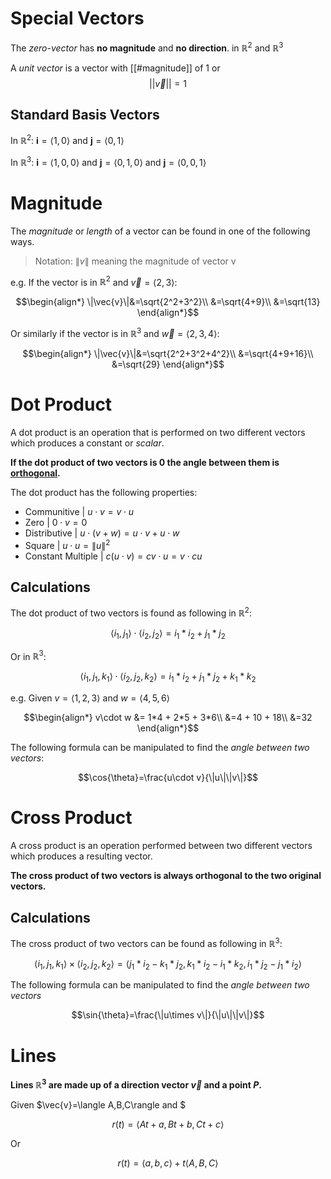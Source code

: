 # Special Vectors

The *zero-vector* has **no magnitude** and **no direction**. in $\mathbb{R}^2$ and $\mathbb{R}^3$

A *unit vector* is a vector with [[#magnitude]] of 1 or $$||\vec{v}||=1$$

## Standard Basis Vectors

In $\mathbb{R}^2$:  $\textbf{i}=\langle1,0\rangle$ and $\textbf{j}=\langle0,1\rangle$

In $\mathbb{R}^3$:  $\textbf{i}=\langle1,0,0\rangle$ and $\textbf{j}=\langle0,1,0\rangle$ and $\textbf{j}=\langle0,0,1\rangle$

# Magnitude


The *magnitude* or  *length* of a vector can be found in one of the following ways.
> Notation: $\|v\|$  meaning the magnitude of vector v

e.g. If the vector is in $\mathbb{R}^2$ and $\vec{v}=\langle2,3\rangle$:

$$\begin{align*}
\|\vec{v}\|&=\sqrt{2^2+3^2}\\
&=\sqrt{4+9}\\
&=\sqrt{13}
\end{align*}$$

Or similarly if the vector is in  $\mathbb{R}^3$ and $\vec{w}=\langle2,3,4\rangle$:

$$\begin{align*}
\|\vec{v}\|&=\sqrt{2^2+3^2+4^2}\\
&=\sqrt{4+9+16}\\
&=\sqrt{29}
\end{align*}$$

# Dot Product

A dot product is an operation that is performed on two different vectors which produces a constant or *scalar*.

**If the dot product of two vectors is $0$ the angle between them is [orthogonal](https://en.wikipedia.org/wiki/Orthogonality).**

The dot product has the following properties:
- Communitive | $u\cdot v = v\cdot u$
- Zero | $0\cdot v = 0$
- Distributive | $u\cdot (v + w) = u\cdot v + u\cdot w$
- Square | $u\cdot u = \|u\|^2$
- Constant Multiple | $c(u\cdot v) = cv\cdot u = v\cdot cu$

## Calculations

The dot product of two vectors is found as following in $\mathbb{R}^2$: 

$$\langle i_{1}, j_{1}\rangle \cdot \langle i_{2}, j_{2}\rangle=
i_{1}*i_{2} + j_{1}*j_{2}$$

Or in $\mathbb{R}^3$: 

$$\langle i_{1}, j_{1}, k_{1}\rangle \cdot \langle i_{2}, j_{2}, k_{2}\rangle=
i_{1}*i_{2} + j_{1}*j_{2} + k_{1}*k_{2}$$

e.g. Given $v=\langle 1,2,3\rangle$ and $w=\langle 4,5,6\rangle$ 

$$\begin{align*}
v\cdot w &= 1*4  + 2*5 + 3*6\\
&=4 + 10 + 18\\
&=32
\end{align*}$$

The following formula can be manipulated to find the *angle between two vectors*:

$$\cos{\theta}=\frac{u\cdot v}{\|u\|\|v\|}$$

# Cross Product

A cross product is an operation performed between two different vectors which produces a resulting vector.

**The cross product of two vectors is always orthogonal to the two original vectors.**

## Calculations


The cross product of two vectors can be found as following in $\mathbb{R}^3$: 

$$\langle i_{1}, j_{1}, k_{1}\rangle \times \langle i_{2}, j_{2}, k_{2}\rangle=
\langle j_{1}*i_{2} - k_{1}*j_{2}, k_{1}*i_{2} - i_{1}*k_{2}, i_{1}*j_{2} - j_{1}*i_{2} \rangle$$

The following formula can be manipulated to find the *angle between two vectors*

$$\sin{\theta}=\frac{\|u\times v\|}{\|u\|\|v\|}$$

# Lines

**Lines $\mathbb{R}^3$ are made up of a direction vector $\vec{v}$ and a point $P$.**

Given $\vec{v}=\langle A,B,C\rangle and $

$$r(t)=\langle At+a, Bt+b, Ct+c\rangle$$

Or 

$$r(t)=\langle a,b,c\rangle + t\langle A,B,C\rangle$$
